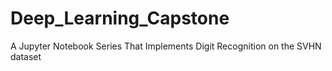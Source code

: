 # Deep_Learning_Capstone
A Jupyter Notebook Series That Implements Digit Recognition on the SVHN dataset 
